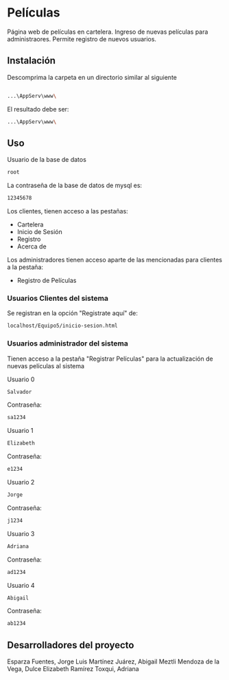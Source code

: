 # Películas
Página web de películas en cartelera.
Ingreso de nuevas películas para administraores.
Permite registro de nuevos usuarios.

## Instalación

Descomprima la carpeta en un directorio similar al siguiente

```bash

...\AppServ\www\
```

El resultado debe ser:
```bash
...\AppServ\www\
```

## Uso
Usuario de la base de datos
```bash
root
```
La contraseña de la base de datos de mysql es:
```bash
12345678
```

Los clientes, tienen acceso a las pestañas:
 - Cartelera
 - Inicio de Sesión
 - Registro
 - Acerca de

 Los administradores tienen acceso aparte de las mencionadas para clientes a la pestaña:
  - Registro de Películas


### Usuarios Clientes del sistema
Se registran en la opción "Registrate aquí" de:
```bash
localhost/Equipo5/inicio-sesion.html
```

### Usuarios administrador del sistema
Tienen acceso a la pestaña "Registrar Películas" para la actualización de nuevas películas al sistema

Usuario 0
```bash
Salvador
```
Contraseña:
```bash
sa1234
```

Usuario 1
```bash
Elizabeth
```
Contraseña:
```bash
e1234
```

Usuario 2
```bash
Jorge
```
Contraseña:
```bash
j1234
```

Usuario 3
```bash
Adriana
```
Contraseña:
```bash
ad1234
```

Usuario 4
```bash
Abigail
```
Contraseña:
```bash
ab1234
```


## Desarrolladores del proyecto

Esparza Fuentes, Jorge Luis
Martínez Juárez, Abigail Meztli
Mendoza de la Vega, Dulce Elizabeth
Ramírez Toxqui, Adriana
